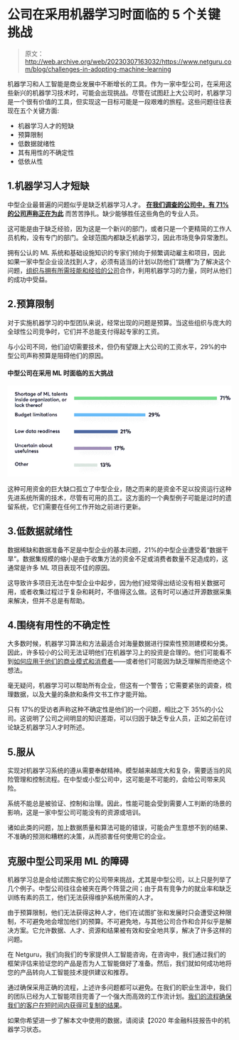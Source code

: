 # 公司在采用机器学习时面临的 5 个关键挑战

> 原文：<http://web.archive.org/web/20230307163032/https://www.netguru.com/blog/challenges-in-adopting-machine-learning>

 机器学习和人工智能是商业发展中不断增长的工具。作为一家中型公司，在采用这些新兴的机器学习技术时，可能会出现挑战。尽管在试图赶上大公司时，机器学习是一个很有价值的工具，但实现这一目标可能是一段艰难的旅程。这些问题往往表现在五个关键方面:

*   机器学习人才的短缺
*   预算限制
*   低数据就绪性
*   其有用性的不确定性
*   低依从性

## 1.机器学习人才短缺

中型企业最普遍的问题似乎是缺乏机器学习人才。 [**在我们调查的公司中，有 71%的公司声称正在为此**](http://web.archive.org/web/20221007095302/https://www.netguru.com/hubfs/The_State_Of_Machine_Learning_In_Fintech_2020_Netguru.pdf) 而苦苦挣扎。缺少能够胜任这些角色的专业人员。

这可能是由于缺乏经验，因为这是一个新兴的部门，或者只是一个更精简的工作人员机构，没有专门的部门。全球范围内都缺乏机器学习，因此市场竞争异常激烈。

拥有公认的 ML 系统和基础设施知识的专家们倾向于频繁调动雇主和项目，因此如果一家中型企业设法找到人才，必须有适当的计划以防他们“跳槽”为了解决这个问题，[组织与拥有所需技能和经验的公司](http://web.archive.org/web/20221007095302/https://www.netguru.com/services/machine-learning)合作，利用机器学习的力量，同时从他们的成功中受益。

## 2.预算限制

对于实施机器学习的中型团队来说，经常出现的问题是预算。当这些组织与庞大的全球性公司竞争时，它们并不总能支付得起专家的工资。

与小公司不同，他们迫切需要技术，但仍有望跟上大公司的工资水平，29%的中型公司声称预算是阻碍他们的原因。

#### 中型公司在采用 ML 时面临的五大挑战

![Challanges_mid_size_companies_ML](img/6031a4b033b65f027620fc8f8624ff3a.png)

这种可用资金的巨大缺口孤立了中型企业，随之而来的是资金不足以投资运行这种先进系统所需的技术，尽管有可用的员工。这方面的一个典型例子可能是过时的遗留系统，它们需要在任何工作开始之前进行更新。

## 3.低数据就绪性

数据稀缺和数据准备不足是中型企业的基本问题，21%的中型企业遭受着“数据干旱”。数据集规模的缩小是由于收集方法的资金不足或消费者数量不足造成的，这通常是许多 ML 项目表现不佳的原因。

这导致许多项目无法在中型企业中起步，因为他们经常得出结论没有相关数据可用，或者收集过程过于复杂和耗时，不值得这么做。这有时可以通过开源数据采集来解决，但并不总是有帮助。

## 4.围绕有用性的不确定性

大多数时候，机器学习算法和方法最适合对海量数据进行探索性预测建模和分类。因此，许多较小的公司无法证明他们在机器学习上的投资是合理的。他们可能看不到[如何应用于他们的商业模式和消费者](http://web.archive.org/web/20221007095302/https://www.netguru.com/ai-consultation)——或者他们可能因为缺乏理解而拒绝这个想法。

毫无疑问，机器学习可以帮助所有企业，但这有一个警告；它需要紧张的调查，梳理数据，以及大量的条款和条件文书工作才能开始。

只有 17%的受访者声称这种不确定性是他们的一个问题，相比之下 35%的小公司。这说明了公司之间明显的知识差距，可以归因于缺乏专业人员，正如之前在讨论缺乏机器学习人才时所述。

## 5.服从

实现对机器学习系统的遵从需要奉献精神。模型越来越庞大和复杂，需要适当的风险管理和控制流程。在中型或小型公司中，这可能是不可能的，会给公司带来风险。

系统不能总是被验证、控制和治理。因此，性能可能会受到需要人工判断的场景的影响，这是一家中型公司可能没有的资源或培训。

诸如此类的问题，加上数据质量和算法可能的错误，可能会产生意想不到的结果、不准确的预测和糟糕的决策，从而损害任何使用它的企业。

## 克服中型公司采用 ML 的障碍

机器学习总是会给试图实施它的公司带来挑战，尤其是中型公司，以上只是列举了几个例子。中型公司往往会被夹在两个阵营之间；由于具有竞争力的就业率和缺乏训练有素的员工，他们无法获得维护系统所需的人才。

由于预算限制，他们无法获得这种人才，他们在试图扩张和发展时只会遭受这种限制，不可避免地会增加他们的预算。不可避免地，与其他公司合作和合并似乎是解决方案。它允许数据、人才、资源和结果被有效和安全地共享，解决了许多这样的问题。

在 Netguru，我们向我们的专家提供人工智能咨询，在咨询中，我们通过我们的框架评估来验证您的产品是否为人工智能做好了准备。然后，我们就如何成功地将您的产品转向人工智能技术提供建议和推荐。

通过确保采用正确的流程，上述许多问题都可以避免。在我们的职业生涯中，我们的团队已经为人工智能项目完善了一个强大而高效的工作流计划。[我们的流程确保我们的客户在短时间内获得可复制的结果](http://web.archive.org/web/20221007095302/https://www.netguru.com/services/artificial-intelligence-solutions)。

如果你希望进一步了解本文中使用的数据，请阅读【2020 年金融科技报告中的机器学习状态。